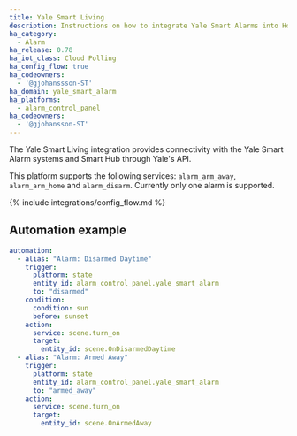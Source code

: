 ```yaml
---
title: Yale Smart Living
description: Instructions on how to integrate Yale Smart Alarms into Home Assistant.
ha_category:
  - Alarm
ha_release: 0.78
ha_iot_class: Cloud Polling
ha_config_flow: true
ha_codeowners:
  - '@gjohanssson-ST'
ha_domain: yale_smart_alarm
ha_platforms:
  - alarm_control_panel
ha_codeowners:
  - '@gjohansson-ST'
---
```


The Yale Smart Living integration provides connectivity with the Yale Smart Alarm systems and Smart Hub through Yale's API.

This platform supports the following services: `alarm_arm_away`, `alarm_arm_home` and `alarm_disarm`.
Currently only one alarm is supported.

{% include integrations/config_flow.md %}

## Automation example

```yaml
automation:
  - alias: "Alarm: Disarmed Daytime"
    trigger:
      platform: state
      entity_id: alarm_control_panel.yale_smart_alarm
      to: "disarmed"
    condition:
      condition: sun
      before: sunset
    action:
      service: scene.turn_on
      target:
        entity_id: scene.OnDisarmedDaytime
  - alias: "Alarm: Armed Away"
    trigger:
      platform: state
      entity_id: alarm_control_panel.yale_smart_alarm
      to: "armed_away"
    action:
      service: scene.turn_on
      target:
        entity_id: scene.OnArmedAway
```
